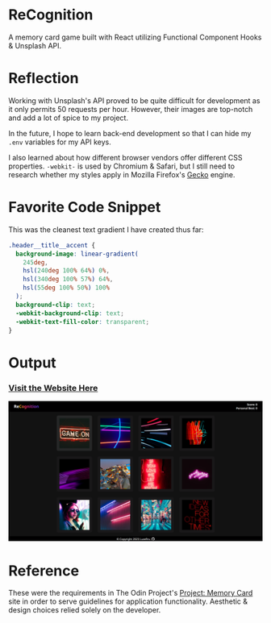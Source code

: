 # ReCognition

A memory card game built with React utilizing Functional Component Hooks & Unsplash API.

# Reflection

Working with Unsplash's API proved to be quite difficult for development as it only permits 50 requests per hour. However, their images are top-notch and add a lot of spice to my project.

In the future, I hope to learn back-end development so that I can hide my `.env` variables for my API keys.

I also learned about how different browser vendors offer different CSS properties. `-webkit-` is used by Chromium & Safari, but I still need to research whether my styles apply in Mozilla Firefox's [Gecko](https://developer.mozilla.org/en-US/docs/Glossary/Gecko) engine.

# Favorite Code Snippet

This was the cleanest text gradient I have created thus far:

```CSS
.header__title__accent {
  background-image: linear-gradient(
    245deg,
    hsl(240deg 100% 64%) 0%,
    hsl(340deg 100% 57%) 64%,
    hsl(55deg 100% 50%) 100%
  );
  background-clip: text;
  -webkit-background-clip: text;
  -webkit-text-fill-color: transparent;
}
```

# Output

### [Visit the Website Here](https://luzefiru.github.io/ReCognition/)

<img src="./requirements/website-screenshot.png">

# Reference

These were the requirements in The Odin Project's [Project: Memory Card](https://www.theodinproject.com/lessons/node-path-javascript-memory-card) site in order to serve guidelines for application functionality. Aesthetic & design choices relied solely on the developer.
